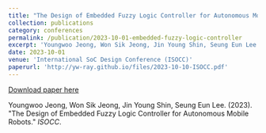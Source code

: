 ```yaml
---
title: "The Design of Embedded Fuzzy Logic Controller for Autonomous Mobile Robots"
collection: publications
category: conferences
permalink: /publication/2023-10-01-embedded-fuzzy-logic-controller
excerpt: 'Youngwoo Jeong, Won Sik Jeong, Jin Young Shin, Seung Eun Lee. (2023). &quot;The Design of Embedded Fuzzy Logic Controller for Autonomous Mobile Robots.&quot; <i>ISOCC</i>.'
date: 2023-10-01
venue: 'International SoC Design Conference (ISOCC)'
paperurl: 'http://yw-ray.github.io/files/2023-10-10-ISOCC.pdf'
---
```


<a href='http://yw-ray.github.io/files/2023-10-10-ISOCC.pdf'>Download paper here</a>

Youngwoo Jeong, Won Sik Jeong, Jin Young Shin, Seung Eun Lee. (2023). &quot;The Design of Embedded Fuzzy Logic Controller for Autonomous Mobile Robots.&quot; <i>ISOCC</i>.
